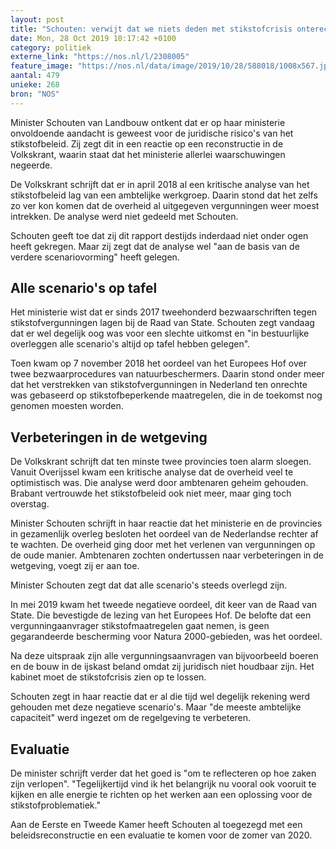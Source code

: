 ```yaml
---
layout: post
title: "Schouten: verwijt dat we niets deden met stikstofcrisis onterecht"
date: Mon, 28 Oct 2019 10:17:42 +0100
category: politiek
externe_link: "https://nos.nl/l/2308005"
feature_image: "https://nos.nl/data/image/2019/10/28/588018/1008x567.jpg"
aantal: 479
unieke: 268
bron: "NOS"
---
```


<p>Minister Schouten van Landbouw ontkent dat er op haar ministerie onvoldoende aandacht is geweest voor de juridische risico's van het stikstofbeleid. Zij zegt dit in een reactie op een reconstructie in de Volkskrant, waarin staat dat het ministerie allerlei waarschuwingen negeerde.</p>
<p>De Volkskrant schrijft dat er in april 2018 al een kritische analyse van het stikstofbeleid lag van een ambtelijke werkgroep. Daarin stond dat het zelfs zo ver kon komen dat de overheid al uitgegeven vergunningen weer moest intrekken. De analyse werd niet gedeeld met Schouten.</p>
<p>Schouten geeft toe dat zij dit rapport destijds inderdaad niet onder ogen heeft gekregen. Maar zij zegt dat de analyse wel "aan de basis van de verdere scenariovorming" heeft gelegen.</p>
<h2>Alle scenario's op tafel</h2>
<p>Het ministerie wist dat er sinds 2017 tweehonderd bezwaarschriften tegen stikstofvergunningen lagen bij de Raad van State. Schouten zegt vandaag dat er wel degelijk oog was voor een slechte uitkomst en "in bestuurlijke overleggen alle scenario's altijd op tafel hebben gelegen".</p>
<p>Toen kwam op 7 november 2018 het oordeel van het Europees Hof over twee bezwaarprocedures van natuurbeschermers. Daarin stond onder meer dat het verstrekken van stikstofvergunningen in Nederland ten onrechte was gebaseerd op stikstofbeperkende maatregelen, die in de toekomst nog genomen moesten worden.</p>
<h2>Verbeteringen in de wetgeving</h2>
<p>De Volkskrant schrijft dat ten minste twee provincies toen alarm sloegen. Vanuit Overijssel kwam een kritische analyse dat de overheid veel te optimistisch was. Die analyse werd door ambtenaren geheim gehouden. Brabant vertrouwde het stikstofbeleid ook niet meer, maar ging toch overstag.</p>
<p>Minister Schouten schrijft in haar reactie dat het ministerie en de provincies in gezamenlijk overleg besloten het oordeel van de Nederlandse rechter af te wachten. De overheid ging door met het verlenen van vergunningen op de oude manier. Ambtenaren zochten ondertussen naar verbeteringen in de wetgeving, voegt zij er aan toe.</p>
<p>Minister Schouten zegt dat dat alle scenario's steeds overlegd zijn.</p>
<p>In mei 2019 kwam het tweede negatieve oordeel, dit keer van de Raad van State. Die bevestigde de lezing van het Europees Hof. De belofte dat een vergunningaanvrager stikstofmaatregelen gaat nemen, is geen gegarandeerde bescherming voor Natura 2000-gebieden, was het oordeel.</p>
<p>Na deze uitspraak zijn alle vergunningsaanvragen van bijvoorbeeld boeren en de bouw in de ijskast beland omdat zij juridisch niet houdbaar zijn. Het kabinet moet de stikstofcrisis zien op te lossen.</p>
<p>Schouten zegt in haar reactie dat er al die tijd wel degelijk rekening werd gehouden met deze negatieve scenario's. Maar "de meeste ambtelijke capaciteit" werd ingezet om de regelgeving te verbeteren.</p>
<h2>Evaluatie</h2>
<p>De minister schrijft verder dat het goed is "om te reflecteren op hoe zaken zijn verlopen". "Tegelijkertijd vind ik het belangrijk nu vooral ook vooruit te kijken en alle energie te richten op het werken aan een oplossing voor de stikstofproblematiek."</p>
<p>Aan de Eerste en Tweede Kamer heeft Schouten al toegezegd met een beleidsreconstructie en een evaluatie te komen voor de zomer van 2020.</p>

